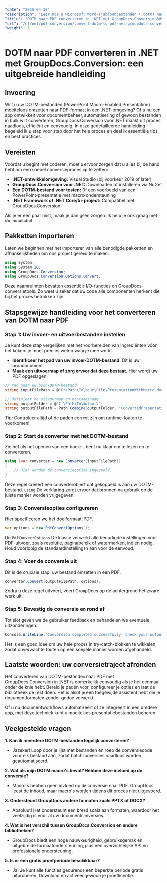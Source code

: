 ```yaml
---
"date": "2025-04-30"
"description": "Leer hoe u Microsoft Word-sjabloonbestanden (.dotm) naadloos naar PDF's kunt converteren met de krachtige GroupDocs.Conversion-bibliotheek voor .NET. Stroomlijn uw documentbeheer efficiënt."
"title": "DOTM naar PDF converteren in .NET met GroupDocs.Conversion&#58; een uitgebreide handleiding"
"url": "/nl/net/pdf-conversion/convert-dotm-to-pdf-net-groupdocs-conversion/"
"weight": 1
---
```


# DOTM naar PDF converteren in .NET met GroupDocs.Conversion: een uitgebreide handleiding

## Invoering

Wilt u uw DOTM-bestanden (PowerPoint Macro-Enabled Presentation) moeiteloos omzetten naar PDF-formaat in een .NET-omgeving? Of u nu een app ontwikkelt voor documentbeheer, automatisering of gewoon bestanden in bulk wilt converteren, GroupDocs.Conversion voor .NET maakt dit proces naadloos, efficiënt en eenvoudig. In deze gedetailleerde handleiding begeleid ik u stap voor stap door het hele proces en deel ik essentiële tips en best practices.

## Vereisten

Voordat u begint met coderen, moet u ervoor zorgen dat u alles bij de hand hebt om een soepel conversieproces op te zetten:

- **.NET-ontwikkelomgeving:** Visual Studio (bij voorkeur 2019 of later)
- **GroupDocs.Conversion voor .NET:** Downloaden of installeren via NuGet
- **Een DOTM-bestand voor testen:** Of een voorbeeld van een PowerPoint-presentatie met macro-ondersteuning
- **.NET Framework of .NET Core/5+ project:** Compatibel met GroupDocs.Conversion

Als je er een paar mist, maak je dan geen zorgen. Ik help je ook graag met de installatie!


## Pakketten importeren

Laten we beginnen met het importeren van alle benodigde pakketten en afhankelijkheden om ons project gereed te maken:

```csharp
using System;
using System.IO;
using GroupDocs.Conversion;
using GroupDocs.Conversion.Options.Convert;
```

Deze naamruimten bevatten essentiële I/O-functies en GroupDocs-conversietools. Zo weet u zeker dat uw code alle componenten herkent die bij het proces betrokken zijn.


## Stapsgewijze handleiding voor het converteren van DOTM naar PDF

### Stap 1: Uw invoer- en uitvoerbestanden instellen

Je kunt deze stap vergelijken met het voorbereiden van ingrediënten vóór het koken: je moet precies weten waar je mee werkt.

- **Identificeer het pad van uw invoer-DOTM-bestand.** Dit is uw brondocument.
- **Maak een uitvoermap of zorg ervoor dat deze bestaat.** Hier wordt uw PDF opgeslagen.

```csharp
// Pad naar uw bron-DOTM-bestand
string inputFilePath = @"C:\Path\To\Your\File\PresentationWithMacro.dotm";

// Definieer de uitvoermap en bestandsnaam
string outputFolder = @"C:\Path\To\Output\";
string outputFilePath = Path.Combine(outputFolder, "ConvertedPresentation.pdf");
```

*Tip:* Controleer altijd of de paden correct zijn om runtime-fouten te voorkomen!

### Stap 2: Start de converter met het DOTM-bestand

Zie het als het openen van een boek: u bent nu klaar om te lezen en te converteren.

```csharp
using (var converter = new Converter(inputFilePath))
{
    // Hier worden de conversieopties ingesteld
}
```

Deze regel creëert een converterobject dat gekoppeld is aan uw DOTM-bestand. `using` De verklaring zorgt ervoor dat bronnen na gebruik op de juiste manier worden vrijgegeven.

### Stap 3: Conversieopties configureren

Hier specificeren we het doelformaat: PDF.

```csharp
var options = new PdfConvertOptions();
```

De `PdfConvertOptions` De klasse verwerkt alle benodigde instellingen voor PDF-uitvoer, zoals resolutie, paginabereik of watermerken, indien nodig. Houd voorlopig de standaardinstellingen aan voor de eenvoud.

### Stap 4: Voer de conversie uit

Dit is de cruciale stap: uw bestand omzetten in een PDF.

```csharp
converter.Convert(outputFilePath, options);
```

Zodra u deze regel uitvoert, voert GroupDocs op de achtergrond het zware werk uit.

### Stap 5: Bevestig de conversie en rond af

Tot slot geven we de gebruiker feedback en behandelen we eventuele uitzonderingen.

```csharp
Console.WriteLine("Conversion completed successfully! Check your output at: " + outputFilePath);
```

Het is een goed idee om uw hele proces in try-catch-blokken te wikkelen, zodat onverwachte fouten op een soepele manier worden afgehandeld.


## Laatste woorden: uw conversietraject afronden

Het converteren van DOTM-bestanden naar PDF met GroupDocs.Conversion in .NET is opmerkelijk eenvoudig als je het eenmaal onder de knie hebt. Bereid je paden voor, configureer je opties en laat de bibliotheek de rest doen. Het is alsof je een toegewijde assistent hebt die je documentformaten zonder gedoe verwerkt.

Of u nu documentworkflows automatiseert of ze integreert in een bredere app, met deze techniek kunt u moeiteloos presentatiebestanden beheren.


## Veelgestelde vragen

**1. Kan ik meerdere DOTM-bestanden tegelijk converteren?**  
- Jazeker! Loop door je lijst met bestanden en roep de conversiecode voor elk bestand aan, zodat batchconversies naadloos worden geautomatiseerd.

**2. Wat als mijn DOTM macro's bevat? Hebben deze invloed op de conversie?**  
- Macro's hebben geen invloed op de conversie naar PDF. GroupDocs leest de inhoud, maar macro's worden tijdens dit proces niet uitgevoerd.

**3. Ondersteunt GroupDocs andere formaten zoals PPTX of DOCX?**  
- Absoluut! Het ondersteunt een breed scala aan formaten, waardoor het veelzijdig is voor al uw documentconversies.

**4. Wat is het verschil tussen GroupDocs.Conversion en andere bibliotheken?**  
- GroupDocs biedt een hoge nauwkeurigheid, gebruiksgemak en uitgebreide formaatondersteuning, plus een overzichtelijke API en professionele ondersteuning.

**5. Is er een gratis proefperiode beschikbaar?**  
- Ja! Je kunt alle functies gedurende een beperkte periode gratis uitproberen. Download en activeer gewoon je proeflicentie.